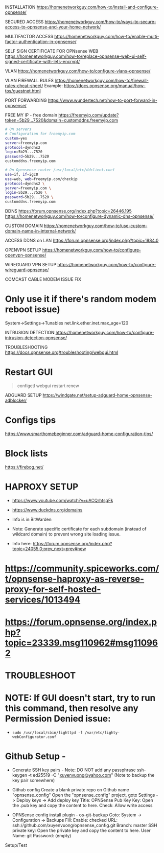 INSTALLATION
https://homenetworkguy.com/how-to/install-and-configure-opnsense/

SECURED ACCESS
https://homenetworkguy.com/how-to/ways-to-secure-access-to-opnsense-and-your-home-network/

MULTIFACTOR ACCESS
https://homenetworkguy.com/how-to/enable-multi-factor-authentication-in-opnsense/

SELF SIGN CERTIFICATE FOR OPNsense WEB
https://homenetworkguy.com/how-to/replace-opnsense-web-ui-self-signed-certificate-with-lets-encrypt/

VLAN
https://homenetworkguy.com/how-to/configure-vlans-opnsense/

VLAN FIREWALL RULES
https://homenetworkguy.com/how-to/firewall-rules-cheat-sheet/
Example: https://docs.opnsense.org/manual/how-tos/guestnet.html

PORT FORWARDING
https://www.wundertech.net/how-to-port-forward-in-opnsense/

FREE MY IP - free domain
https://freemyip.com/update?token=5b29...7520&domain=customddns.freemyip.com

```bash
# On servers
# Configuration for freemyip.com
custom=yes
server=freemyip.com
protocol=dyndns2
login=5b29...7520
password=5b29...7520
customddns.freemyip.com
```

```bash
# On Opensense router /usr/local/etc/ddclient.conf
use=if, if=igc0
use=web, web=freemyip.com/checkip
protocol=dyndns2 \
server=freemyip.com \
login=5b29...7520 \
password=5b29...7520 \
customddns.freemyip.com
```

DDNS
https://forum.opnsense.org/index.php?topic=26446.195
https://homenetworkguy.com/how-to/configure-dynamic-dns-opnsense/

CUSTOM DOMAIN
https://homenetworkguy.com/how-to/use-custom-domain-name-in-internal-network/

ACCESS DDNS on LAN
https://forum.opnsense.org/index.php?topic=1884.0

OPENVPN SETUP
https://homenetworkguy.com/how-to/configure-openvpn-opnsense/

WIREGUARD VPN SETUP
https://homenetworkguy.com/how-to/configure-wireguard-opnsense/

COMCAST CABLE MODEM ISSUE FIX
# Only use it if there's random modem reboot issue)
System->Settings->Tunables
net.link.ether.inet.max_age=120

INTRUSION DETECTION
https://homenetworkguy.com/how-to/configure-intrusion-detection-opnsense/

TROUBLESHOOTING
https://docs.opnsense.org/troubleshooting/webgui.html
# Restart GUI
> configctl webgui restart renew

ADGUARD SETUP
https://windgate.net/setup-adguard-home-opnsense-adblocker/
# Configs tips
https://www.smarthomebeginner.com/adguard-home-configuration-tips/
# Block lists
https://firebog.net/

# HAPROXY SETUP
*  https://www.youtube.com/watch?v=uACQrhtsgFk
*  https://www.duckdns.org/domains
*  Info is in BitWarden

*  Note: Generate specific certificate for each subdomain (instead of wildcard domain) to prevent wrong site loading issue.
*  Info here: https://forum.opnsense.org/index.php?topic=24055.0;prev_next=prev#new

# https://community.spiceworks.com/t/opnsense-haproxy-as-reverse-proxy-for-self-hosted-services/1013494
# https://forum.opnsense.org/index.php?topic=23339.msg110962#msg110962

# TROUBLESHOOT
# NOTE: If GUI doesn't start, try to run this command, then resolve any Permission Denied issue:
* `sudo /usr/local/sbin/lighttpd -f /var/etc/lighty-webConfigurator.conf`


# Github Setup - 
* Generate SSH key pairs - Note: DO NOT add any passphrase
ssh-keygen -t ed25519 -C "xuyenvuong@yahoo.com"
(Note to backup the key pair somewhere)

* Github config
Create a blank private repo on Github name "opnsense_config"
Open the "opnsense_config" project, goto Settings -> Deploy keys -> Add deploy key
Title: OPNSense Pub Key
Key: Open the .pub key and copy the content to here.
Check: Allow write access

* OPNSense config
install plugin - os-git-backup
Goto: System -> Configuration -> Backups
Fill:
Enable: checked
URL: ssh://github.com/xuyenvuong/opnsense_config.git
Branch: master
SSH private key: Open the private key and copy the content to here.
User Name: git
Password: (empty)

Setup/Test